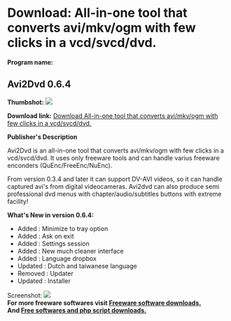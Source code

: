 # Download: All-in-one tool that converts avi/mkv/ogm with few clicks in a vcd/svcd/dvd.

**Program name:**

## Avi2Dvd 0.6.4

  
**Thumbshot:** ![](http://www.freewarefiles.com/screenshot/avi2dvd_md.gif)   
  
**Download link:** [Download All-in-one tool that converts avi/mkv/ogm with few clicks in a vcd/svcd/dvd.](http://freesoftwares.boysofts.com/Avi2Dvd_program_13535.html)  
  


**Publisher's Description**  
  


Avi2Dvd is an all-in-one tool that converts avi/mkv/ogm with few clicks in a vcd/svcd/dvd. It uses only freeware tools and can handle varius freeware enconders (QuEnc/FreeEnc/NuEnc). 

From version 0.3.4 and later it can support DV-AVI videos, so it can handle captured avi's from digital videocameras. Avi2dvd can also produce semi professional dvd menus with chapter/audio/subtitles buttons with extreme facility!

**What's New in version 0.6.4:**

  * Added : Minimize to tray option 
  * Added : Ask on exit 
  * Added : Settings session 
  * Added : New much cleaner interface 
  * Added : Language dropbox 
  * Updated : Dutch and taiwanese language 
  * Removed : Updater 
  * Updated : Installer 

  
  
Screenshot: ![](http://www.freewarefiles.com/screenshot/avi2dvd.gif)   
**For more freeware softwares visit [Freeware software downloads.](http://freesoftwares.boysofts.com/)**   
**And [Free softwares and php script downloads.](http://www.boysofts.com/)**
